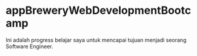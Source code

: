 # appBreweryWebDevelopmentBootcamp
Ini adalah progress belajar saya untuk mencapai tujuan menjadi seorang Software Engineer.
